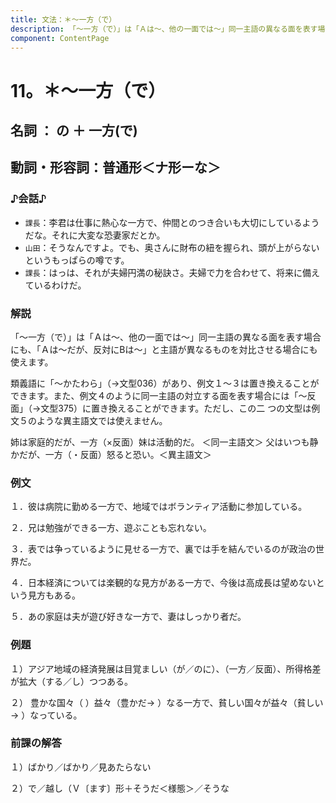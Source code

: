```yaml
---
title: 文法：＊～一方（で）
description: 「～一方（で）」は「Ａは～、他の一面では～」同一主語の異なる面を表す場合にも、「Ａは～だが、反対にBは～」と主語が異なるものを対比させる場合にも使えます。
component: ContentPage
---
```



# 11。＊～一方（で）
## 名詞 ： の ＋ 一方(で)
## 動詞・形容詞：普通形＜ナ形ーな＞  

### ♪会話♪
- `課長`：李君は仕事に熱心な一方で、仲間とのつき合いも大切にしているようだな。それに大変な恐妻家だとか。
- `山田`：そうなんですよ。でも、奥さんに財布の紐を握られ、頭が上がらないというもっぱらの噂です。
- `課長`：はっは、それが夫婦円満の秘訣さ。夫婦で力を合わせて、将来に備えているわけだ。

### 解説
「～一方（で）」は「Ａは～、他の一面では～」同一主語の異なる面を表す場合にも、「Ａは～だが、反対にBは～」と主語が異なるものを対比させる場合にも使えます。

類義語に「～かたわら」（→文型036）があり、例文１～３は置き換えることができます。また、例文４のように同一主語の対立する面を表す場合には「～反面」（→文型375）に置き換えることができます。ただし、この二 つの文型は例文５のような異主語文では使えません。

姉は家庭的だが、一方（×反面）妹は活動的だ。 ＜同一主語文＞ 父はいつも静かだが、一方（・反面）怒ると恐い。＜異主語文＞

### 例文
１．彼は病院に勤める一方で、地域ではボランティア活動に参加している。

２．兄は勉強ができる一方、遊ぶことも忘れない。

３．表では争っているように見せる一方で、裏では手を結んでいるのが政治の世界だ。

４．日本経済については楽観的な見方がある一方で、今後は高成長は望めないという見方もある。

５．あの家庭は夫が遊び好きな一方で、妻はしっかり者だ。

### 例題
１）アジア地域の経済発展は目覚ましい（が／のに）、（一方／反面）、所得格差が拡大（する／し）つつある。

２） 豊かな国々（ ）益々（豊かだ→ ）なる一方で、貧しい国々が益々（貧しい→ ）なっている。      

### 前課の解答
１）ばかり／ばかり／見あたらない

２）で／越し（Ｖ〔ます〕形＋そうだ＜様態＞／そうな

